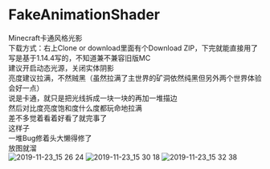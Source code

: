 # FakeAnimationShader

Minecraft卡通风格光影  
下载方式：右上Clone or download里面有个Download ZIP，下完就能直接用了  
写是基于1.14.4写的，不知道兼不兼容旧版MC  
建议开启动态光源，关闭实体阴影  
亮度建议拉满，不然贼黑（虽然拉满了主世界的矿洞依然纯黑但另外两个世界体验会好一点）    
说是卡通，就只是把光线拆成一块一块的再加一堆描边  
然后对比度亮度饱和度什么度都玩命地拉满  
差不多觉着看着好看了就完事了  
这样子  
一堆Bug修着头大懒得修了  
放图就溜  
![2019-11-23_15 26 24](https://user-images.githubusercontent.com/20377926/69475398-7fce2e00-0e07-11ea-9d36-ffb421579dbb.png)
![2019-11-23_15 30 18](https://user-images.githubusercontent.com/20377926/69475399-7fce2e00-0e07-11ea-9498-34b8dd70ccd1.png)
![2019-11-23_15 32 38](https://user-images.githubusercontent.com/20377926/69475400-8066c480-0e07-11ea-8fba-ffb5e820954e.png)
